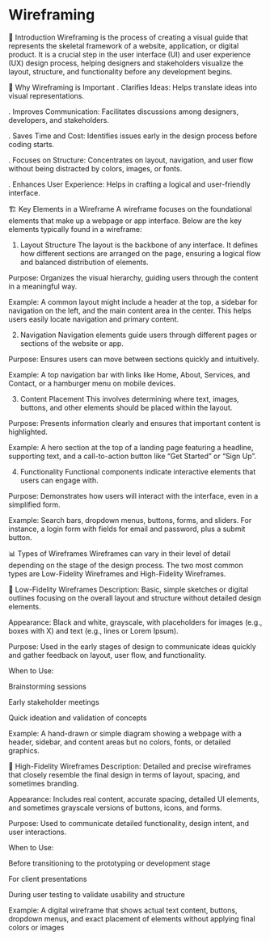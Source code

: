 # Wireframing
📄 Introduction
Wireframing is the process of creating a visual guide that represents the skeletal framework of a website, application, or digital product. It is a crucial step in the user interface (UI) and user experience (UX) design process, helping designers and stakeholders visualize the layout, structure, and functionality before any development begins.

🎯 Why Wireframing is Important
. Clarifies Ideas: Helps translate ideas into visual representations.

. Improves Communication: Facilitates discussions among designers, developers, and stakeholders.

. Saves Time and Cost: Identifies issues early in the design process before coding starts.

. Focuses on Structure: Concentrates on layout, navigation, and user flow without being distracted by colors, images, or fonts.

. Enhances User Experience: Helps in crafting a logical and user-friendly interface.

🏗️ Key Elements in a Wireframe
A wireframe focuses on the foundational elements that make up a webpage or app interface. Below are the key elements typically found in a wireframe:

1. Layout Structure
The layout is the backbone of any interface. It defines how different sections are arranged on the page, ensuring a logical flow and balanced distribution of elements.

Purpose: Organizes the visual hierarchy, guiding users through the content in a meaningful way.

Example: A common layout might include a header at the top, a sidebar for navigation on the left, and the main content area in the center. This helps users easily locate navigation and primary content.

2. Navigation
Navigation elements guide users through different pages or sections of the website or app.

Purpose: Ensures users can move between sections quickly and intuitively.

Example: A top navigation bar with links like Home, About, Services, and Contact, or a hamburger menu on mobile devices.

3. Content Placement
This involves determining where text, images, buttons, and other elements should be placed within the layout.

Purpose: Presents information clearly and ensures that important content is highlighted.

Example: A hero section at the top of a landing page featuring a headline, supporting text, and a call-to-action button like “Get Started” or “Sign Up”.

4. Functionality
Functional components indicate interactive elements that users can engage with.

Purpose: Demonstrates how users will interact with the interface, even in a simplified form.

Example: Search bars, dropdown menus, buttons, forms, and sliders. For instance, a login form with fields for email and password, plus a submit button.


📊 Types of Wireframes
Wireframes can vary in their level of detail depending on the stage of the design process. The two most common types are Low-Fidelity Wireframes and High-Fidelity Wireframes.

🔹 Low-Fidelity Wireframes
Description: Basic, simple sketches or digital outlines focusing on the overall layout and structure without detailed design elements.

Appearance: Black and white, grayscale, with placeholders for images (e.g., boxes with X) and text (e.g., lines or Lorem Ipsum).

Purpose: Used in the early stages of design to communicate ideas quickly and gather feedback on layout, user flow, and functionality.

When to Use:

Brainstorming sessions

Early stakeholder meetings

Quick ideation and validation of concepts

Example: A hand-drawn or simple diagram showing a webpage with a header, sidebar, and content areas but no colors, fonts, or detailed graphics.

🔸 High-Fidelity Wireframes
Description: Detailed and precise wireframes that closely resemble the final design in terms of layout, spacing, and sometimes branding.

Appearance: Includes real content, accurate spacing, detailed UI elements, and sometimes grayscale versions of buttons, icons, and forms.

Purpose: Used to communicate detailed functionality, design intent, and user interactions.

When to Use:

Before transitioning to the prototyping or development stage

For client presentations

During user testing to validate usability and structure

Example: A digital wireframe that shows actual text content, buttons, dropdown menus, and exact placement of elements without applying final colors or images
